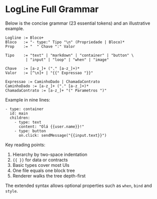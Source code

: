 # LogLine Full Grammar

Below is the concise grammar (23 essential tokens) and an illustrative example.

```
Logline := Bloco+
Bloco   := "- type:" Tipo "\n" (Propriedade | Bloco)*
Prop    := "  " Chave ":" Valor

Tipo    := "text" | "markdown" | "container" | "button" \
         | "input" | "loop" | "when" | "image"

Chave   := [a-z_]+ ("." [a-z_]+)*
Valor   := [^\n]+ | "{{" Expressao "}}"

Expressao := CaminhoDado | ChamadaContrato
CaminhoDado := [a-z_]+ ("." [a-z_]+)*
ChamadaContrato := [a-z_]+ "(" Parametros ")"
```

Example in nine lines:

```logline
- type: container
  id: main
  children:
    - type: text
      content: "Olá {{user.name}}!"
    - type: button
      on.click: sendMessage("{{input.text}}")
```

Key reading points:

1. Hierarchy by two-space indentation
2. `{{ }}` for data or contracts
3. Basic types cover most UIs
4. One file equals one block tree
5. Renderer walks the tree depth-first

The extended syntax allows optional properties such as `when`, `bind` and `style`.
